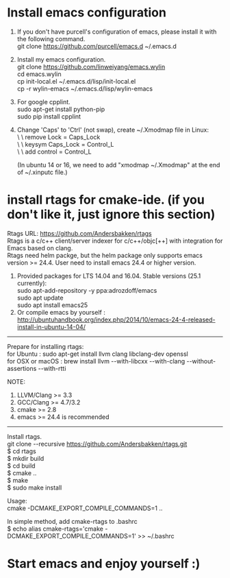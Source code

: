 # Install emacs configuration
1. If you don't have purcell's configuration of emacs, please install it with the following command.  
	git clone https://github.com/purcell/emacs.d ~/.emacs.d  

2. Install my emacs configuration.  
	git clone https://github.com/linweiyang/emacs.wylin  
	cd emacs.wylin  
	cp init-local.el ~/.emacs.d/lisp/init-local.el  
	cp -r wylin-emacs ~/.emacs.d/lisp/wylin-emacs  

3. For google cpplint.  
	sudo apt-get install python-pip  
	sudo pip install cpplint  

4. Change 'Caps' to 'Ctrl' (not swap), create ~/.Xmodmap file in Linux:  
\ \ remove Lock = Caps_Lock  
\ \ keysym Caps_Lock = Control_L  
\ \ add control = Control_L  
	
	(In ubuntu 14 or 16, we need to add "xmodmap ~/.Xmodmap" at the end of ~/.xinputc file.)  

# install rtags for cmake-ide. (if you don't like it, just ignore this section)
Rtags URL: https://github.com/Andersbakken/rtags  
Rtags is a c/c++ client/server indexer for c/c++/objc[++] with integration for Emacs based on clang.  
Rtags need helm packge, but the helm package only supports emacs version >= 24.4. User need to install emacs 24.4 or higher version.  
1. Provided packages for LTS 14.04 and 16.04. Stable versions (25.1 currently):  
	sudo apt-add-repository -y ppa:adrozdoff/emacs  
	sudo apt update  
	sudo apt install emacs25  
2. Or compile emacs by yourself : http://ubuntuhandbook.org/index.php/2014/10/emacs-24-4-released-install-in-ubuntu-14-04/  

-----------
Prepare for installing rtags:  
for Ubuntu : sudo apt-get install llvm clang libclang-dev openssl  
for OSX or macOS : brew install llvm --with-libcxx --with-clang --without-assertions --with-rtti  

NOTE:  
1. LLVM/Clang >= 3.3  
2. GCC/Clang >= 4.7/3.2  
3. cmake >= 2.8  
4. emacs >= 24.4 is recommended  

-----------
Install rtags.  
git clone --recursive https://github.com/Andersbakken/rtags.git  
$ cd rtags  
$ mkdir build  
$ cd build  
$ cmake ..  
$ make  
$ sudo make install  

Usage:  
cmake -DCMAKE_EXPORT_COMPILE_COMMANDS=1 ..  

In simple method, add cmake-rtags to .bashrc  
$ echo alias cmake-rtags=\'cmake -DCMAKE_EXPORT_COMPILE_COMMANDS=1\' >> ~/.bashrc


# Start emacs and enjoy yourself :)
